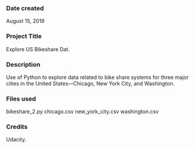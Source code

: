 ### Date created
August 15, 2019

### Project Title
Explore US Bikeshare Dat.

### Description
Use of Python to explore data related to bike share systems for three major cities in the United States—Chicago, New York City, and Washington.

### Files used
bikeshare_2.py
chicago.csv
new_york_city.csv
washington.csv

### Credits
Udacity.

